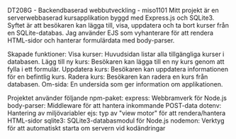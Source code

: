 DT208G - Backendbaserad webbutveckling - miso1101
Mitt projekt är en serverwebbaserad kursapplikation byggd med Express.js och SQLite3. 
Syftet är att besökaren kan lägga till, visa, uppdatera och ta bort kurser från en SQLite-databas. 
Jag använder EJS som vyhanterare för att rendera HTML-sidor och hanterar formulärdata med body-parser. 

Skapade funktioner: 
Visa kurser: Huvudsidan listar alla tillgängliga kurser i databasen. 
Lägg till ny kurs: Besökaren kan lägga till en ny kurs genom att fylla i ett formulär. 
Uppdatera kurs: Besökaren kan uppdatera informationen för en befintlig kurs. 
Radera kurs: Besökaren kan radera en kurs från databasen. 
Om-sida: En undersida som ger information om applikationen.

Projektet använder följande npm-paket:
express: Webbramverk för Node.js
body-parser: Middleware för att hantera inkommande POST-data 
dotenv: Hantering av miljövariabler
ejs: typ av "view motor" för att rendera/hantera HTML-sidor
sqlite3: SQLite3-databasmodul för Node.js
nodemon: Verktyg för att automatiskt starta om servern vid kodändringar

